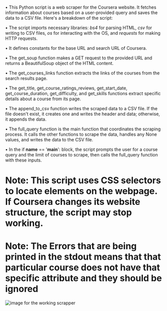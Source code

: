 • This Python script is a web scraper for the Coursera website. It fetches information about courses based on a user-provided query and saves the data to a CSV file. Here's a breakdown of the script:

• The script imports necessary libraries: *bs4* for parsing HTML, *csv* for writing to CSV files, *os* for interacting with the OS, and *requests* for making HTTP requests.

• It defines constants for the base URL and search URL of Coursera.

• The get_soup function makes a GET request to the provided URL and returns a BeautifulSoup object of the HTML content.

• The get_courses_links function extracts the links of the courses from the search results page.

• The get_title, get_course_ratings_reviews, get_start_date, get_course_duration, get_difficulty, and get_skills functions extract specific details about a course from its page.

• The append_to_csv function writes the scraped data to a CSV file. If the file doesn't exist, it creates one and writes the header and data; otherwise, it appends the data.

• The full_query function is the main function that coordinates the scraping process. It calls the other functions to scrape the data, handles any None values, and writes the data to the CSV file.

• In the if __name__ == '__main__': block, the script prompts the user for a course query and the limit of courses to scrape, then calls the full_query function with these inputs.

# Note: This script uses CSS selectors to locate elements on the webpage. If Coursera changes its website structure, the script may stop working.

# Note: The Errors that are being printed in the stdout means that that particular course does not have that specific attribute and they should be ignored

![image for the working scrapper](https://i.imgur.com/hNRi2cY.png)
